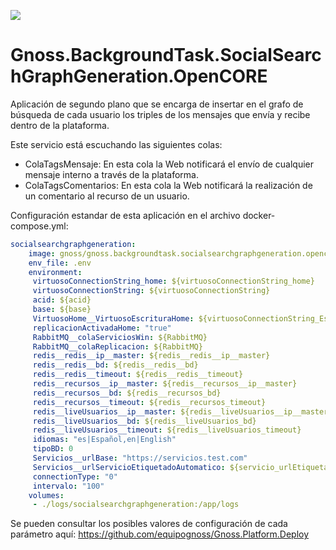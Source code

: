 ![](https://content.gnoss.ws/imagenes/proyectos/personalizacion/7e72bf14-28b9-4beb-82f8-e32a3b49d9d3/cms/logognossazulprincipal.png)


# Gnoss.BackgroundTask.SocialSearchGraphGeneration.OpenCORE

Aplicación de segundo plano que se encarga de insertar en el grafo de búsqueda de cada usuario los triples de los mensajes que envía y recibe dentro de la plataforma.

Este servicio está escuchando las siguientes colas: 

* ColaTagsMensaje: En esta cola la Web notificará el envío de cualquier mensaje interno a través de la plataforma. 
* ColaTagsComentarios: En esta cola la Web notificará la realización de un comentario al recurso de un usuario. 

Configuración estandar de esta aplicación en el archivo docker-compose.yml: 

```yml
socialsearchgraphgeneration:
    image: gnoss/gnoss.backgroundtask.socialsearchgraphgeneration.opencore
    env_file: .env
    environment:
     virtuosoConnectionString_home: ${virtuosoConnectionString_home}
     virtuosoConnectionString: ${virtuosoConnectionString}
     acid: ${acid}
     base: ${base}
     VirtuosoHome__VirtuosoEscrituraHome: ${virtuosoConnectionString_Escriturahome}
     replicacionActivadaHome: "true"
     RabbitMQ__colaServiciosWin: ${RabbitMQ}
     RabbitMQ__colaReplicacion: ${RabbitMQ}
     redis__redis__ip__master: ${redis__redis__ip__master}
     redis__redis__bd: ${redis__redis__bd}
     redis__redis__timeout: ${redis__redis__timeout}
     redis__recursos__ip__master: ${redis__recursos__ip__master}
     redis__recursos__bd: ${redis__recursos_bd}
     redis__recursos__timeout: ${redis__recursos_timeout}
     redis__liveUsuarios__ip__master: ${redis__liveUsuarios__ip__master}
     redis__liveUsuarios__bd: ${redis__liveUsuarios_bd}
     redis__liveUsuarios__timeout: ${redis__liveUsuarios_timeout}
     idiomas: "es|Español,en|English"
     tipoBD: 0
     Servicios__urlBase: "https://servicios.test.com"
     Servicios__urlServicioEtiquetadoAutomatico: ${servicio_urlEtiquetadoAutomatico}
     connectionType: "0"
     intervalo: "100"
    volumes:
     - ./logs/socialsearchgraphgeneration:/app/logs
```

Se pueden consultar los posibles valores de configuración de cada parámetro aquí: https://github.com/equipognoss/Gnoss.Platform.Deploy
